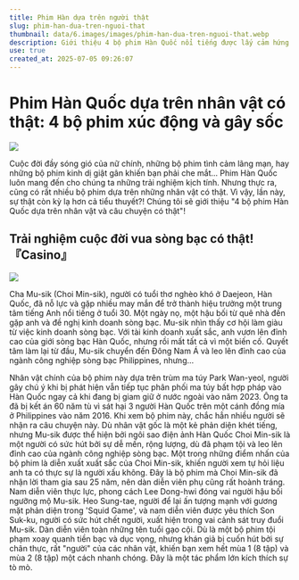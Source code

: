 ```yaml
---
title: Phim Hàn dựa trên người thật
slug: phim-han-dua-tren-nguoi-that
thumbnail: data/6.images/images/phim-han-dua-tren-nguoi-that.webp
description: Giới thiệu 4 bộ phim Hàn Quốc nổi tiếng được lấy cảm hứng từ những nhân vật và câu chuyện có thật trong đời sống, mang đến nhiều cảm xúc cho người xem.
use: true
created_at: 2025-07-05 09:26:07
---
```


# Phim Hàn Quốc dựa trên nhân vật có thật: 4 bộ phim xúc động và gây sốc

![](/images/20250705-00000014-magacol-000-3-view.webp)

Cuộc đời đầy sóng gió của nữ chính, những bộ phim tình cảm lãng mạn, hay những bộ phim kinh dị giật gân khiến bạn phải che mắt... Phim Hàn Quốc luôn mang đến cho chúng ta những trải nghiệm kịch tính. Nhưng thực ra, cũng có rất nhiều bộ phim dựa trên những nhân vật có thật. Vì vậy, lần này, sự thật còn kỳ lạ hơn cả tiểu thuyết?! Chúng tôi sẽ giới thiệu "4 bộ phim Hàn Quốc dựa trên nhân vật và câu chuyện có thật"!

## Trải nghiệm cuộc đời vua sòng bạc có thật! 『Casino』

![](/images/20250705-00000014-magacol-001-3-view.webp)

Cha Mu-sik (Choi Min-sik), người có tuổi thơ nghèo khó ở Daejeon, Hàn Quốc, đã nỗ lực và gặp nhiều may mắn để trở thành hiệu trưởng một trung tâm tiếng Anh nổi tiếng ở tuổi 30. Một ngày nọ, một hậu bối từ quê nhà đến gặp anh và đề nghị kinh doanh sòng bạc. Mu-sik nhìn thấy cơ hội làm giàu từ việc kinh doanh sòng bạc. Với tài kinh doanh xuất sắc, anh vươn lên đỉnh cao của giới sòng bạc Hàn Quốc, nhưng rồi mất tất cả vì một biến cố. Quyết tâm làm lại từ đầu, Mu-sik chuyển đến Đông Nam Á và leo lên đỉnh cao của ngành công nghiệp sòng bạc Philippines, nhưng...

Nhân vật chính của bộ phim này dựa trên trùm ma túy Park Wan-yeol, người gây chú ý khi bị phát hiện vẫn tiếp tục phân phối ma túy bất hợp pháp vào Hàn Quốc ngay cả khi đang bị giam giữ ở nước ngoài vào năm 2023. Ông ta đã bị kết án 60 năm tù vì sát hại 3 người Hàn Quốc trên một cánh đồng mía ở Philippines vào năm 2016. Khi xem bộ phim này, chắc hẳn nhiều người sẽ nhận ra câu chuyện này. Dù nhân vật gốc là một kẻ phản diện khét tiếng, nhưng Mu-sik được thể hiện bởi ngôi sao điện ảnh Hàn Quốc Choi Min-sik là một người có sức hút bởi sự dễ mến, rộng lượng, dù đã phạm tội và leo lên đỉnh cao của ngành công nghiệp sòng bạc. Một trong những điểm nhấn của bộ phim là diễn xuất xuất sắc của Choi Min-sik, khiến người xem tự hỏi liệu anh ta có thực sự là người xấu không. Đây là bộ phim mà Choi Min-sik đã nhận lời tham gia sau 25 năm, nên dàn diễn viên phụ cũng rất hoành tráng. Nam diễn viên thực lực, phong cách Lee Dong-hwi đóng vai người hậu bối ngưỡng mộ Mu-sik. Heo Sung-tae, người để lại ấn tượng mạnh với gương mặt phản diện trong 'Squid Game', và nam diễn viên được yêu thích Son Suk-ku, người có sức hút chết người, xuất hiện trong vai cảnh sát truy đuổi Mu-sik. Dàn diễn viên toàn những tên tuổi gạo cội. Dù là một bộ phim tội phạm xoay quanh tiền bạc và dục vọng, nhưng khán giả bị cuốn hút bởi sự chân thực, rất "người" của các nhân vật, khiến bạn xem hết mùa 1 (8 tập) và mùa 2 (8 tập) một cách nhanh chóng. Đây là một tác phẩm lớn kích thích sự tò mò.